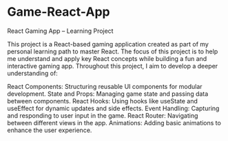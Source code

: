 # Game-React-App
React Gaming App – Learning Project

This project is a React-based gaming application created as part of my personal learning path to master React. The focus of this project is to help me understand and apply key React concepts while building a fun and interactive gaming app. Throughout this project, I aim to develop a deeper understanding of:

React Components: Structuring reusable UI components for modular development.
State and Props: Managing game state and passing data between components.
React Hooks: Using hooks like useState and useEffect for dynamic updates and side effects.
Event Handling: Capturing and responding to user input in the game.
React Router: Navigating between different views in the app.
Animations: Adding basic animations to enhance the user experience.
